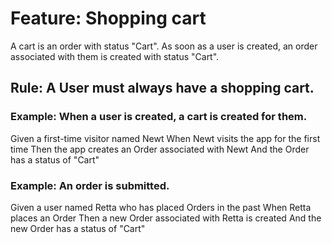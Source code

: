 # Feature: Shopping cart

A cart is an order with status "Cart". As soon as a user is created, an order associated
with them is created with status "Cart".

## Rule: A User must always have a shopping cart.

### Example: When a user is created, a cart is created for them.

  Given a first-time visitor named Newt
  When Newt visits the app for the first time
  Then the app creates an Order associated with Newt
  And the Order has a status of "Cart"

### Example: An order is submitted.

  Given a user named Retta who has placed Orders in the past
  When Retta places an Order
  Then a new Order associated with Retta is created
  And the new Order has a status of "Cart"
  